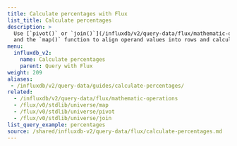 ```yaml
---
title: Calculate percentages with Flux
list_title: Calculate percentages
description: >
  Use [`pivot()` or `join()`](/influxdb/v2/query-data/flux/mathematic-operations/#pivot-vs-join)
  and the `map()` function to align operand values into rows and calculate a percentage.
menu:
  influxdb_v2:
    name: Calculate percentages
    parent: Query with Flux
weight: 209
aliases:
 - /influxdb/v2/query-data/guides/calculate-percentages/
related:
  - /influxdb/v2/query-data/flux/mathematic-operations
  - /flux/v0/stdlib/universe/map
  - /flux/v0/stdlib/universe/pivot
  - /flux/v0/stdlib/universe/join
list_query_example: percentages
source: /shared/influxdb-v2/query-data/flux/calculate-percentages.md
---
```


<!-- The content for this file is located at
// SOURCE content/shared/influxdb-v2/query-data/flux/calculate-percentages.md -->
